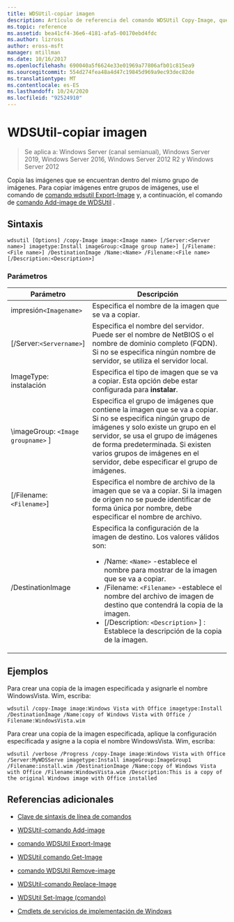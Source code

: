 ```yaml
---
title: WDSUtil-copiar imagen
description: Artículo de referencia del comando WDSUtil Copy-Image, que copia las imágenes que se encuentran dentro del mismo grupo de imágenes.
ms.topic: reference
ms.assetid: bea41cf4-36e6-4181-afa5-00170ebd4fdc
ms.author: lizross
author: eross-msft
manager: mtillman
ms.date: 10/16/2017
ms.openlocfilehash: 690040a5f6624e33e01969a77806afb01c815ea9
ms.sourcegitcommit: 554d274fea48a4d47c19845d969a9ec93dec82de
ms.translationtype: MT
ms.contentlocale: es-ES
ms.lasthandoff: 10/24/2020
ms.locfileid: "92524910"
---
```

# <a name="wdsutil-copy-image"></a>WDSUtil-copiar imagen

> Se aplica a: Windows Server (canal semianual), Windows Server 2019, Windows Server 2016, Windows Server 2012 R2 y Windows Server 2012

Copia las imágenes que se encuentran dentro del mismo grupo de imágenes. Para copiar imágenes entre grupos de imágenes, use el comando de [comando wdsutil Export-Image](wdsutil-export-image.md) y, a continuación, el comando de [comando Add-image de WDSUtil](wdsutil-add-image.md) .

## <a name="syntax"></a>Sintaxis

```
wdsutil [Options] /copy-Image image:<Image name> [/Server:<Server name>] imagetype:Install imageGroup:<Image group name>] [/Filename:<File name>] /DestinationImage /Name:<Name> /Filename:<File name> [/Description:<Description>]
```

### <a name="parameters"></a>Parámetros

| Parámetro | Descripción |
|--|--|
| impresión`<Imagename>` | Especifica el nombre de la imagen que se va a copiar. |
| [/Server:`<Servername>`] | Especifica el nombre del servidor. Puede ser el nombre de NetBIOS o el nombre de dominio completo (FQDN). Si no se especifica ningún nombre de servidor, se utiliza el servidor local. |
| ImageType: instalación | Especifica el tipo de imagen que se va a copiar. Esta opción debe estar configurada para **instalar**. |
| \imageGroup: `<Image groupname>` ] | Especifica el grupo de imágenes que contiene la imagen que se va a copiar. Si no se especifica ningún grupo de imágenes y solo existe un grupo en el servidor, se usa el grupo de imágenes de forma predeterminada. Si existen varios grupos de imágenes en el servidor, debe especificar el grupo de imágenes. |
| [/Filename:`<Filename>`] | Especifica el nombre de archivo de la imagen que se va a copiar. Si la imagen de origen no se puede identificar de forma única por nombre, debe especificar el nombre de archivo. |
| /DestinationImage | Especifica la configuración de la imagen de destino. Los valores válidos son:<ul><li>/Name: `<Name>` -establece el nombre para mostrar de la imagen que se va a copiar.</li><li>/Filename: `<Filename>` -establece el nombre del archivo de imagen de destino que contendrá la copia de la imagen.</li><li>[/Description: `<Description>` ] : Establece la descripción de la copia de la imagen.</li></ul> |

## <a name="examples"></a>Ejemplos

Para crear una copia de la imagen especificada y asignarle el nombre WindowsVista. Wim, escriba:

```
wdsutil /copy-Image image:Windows Vista with Office imagetype:Install /DestinationImage /Name:copy of Windows Vista with Office / Filename:WindowsVista.wim
```

Para crear una copia de la imagen especificada, aplique la configuración especificada y asigne a la copia el nombre WindowsVista. Wim, escriba:

```
wdsutil /verbose /Progress /copy-Image image:Windows Vista with Office /Server:MyWDSServe imagetype:Install imageGroup:ImageGroup1
/Filename:install.wim /DestinationImage /Name:copy of Windows Vista with Office /Filename:WindowsVista.wim /Description:This is a copy of the original Windows image with Office installed
```

## <a name="additional-references"></a>Referencias adicionales

- [Clave de sintaxis de línea de comandos](command-line-syntax-key.md)

- [WDSUtil-comando Add-image](wdsutil-add-image.md)

- [comando WDSUtil Export-Image](wdsutil-export-image.md)

- [WDSUtil comando Get-Image](wdsutil-get-image.md)

- [comando WDSUtil Remove-image](wdsutil-remove-image.md)

- [WDSUtil-comando Replace-Image](wdsutil-replace-image.md)

- [WDSUtil Set-Image (comando)](wdsutil-set-image.md)

- [Cmdlets de servicios de implementación de Windows](/powershell/module/wds)
